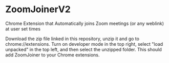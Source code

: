 # ZoomJoinerV2
Chrome Extension that Automatically joins Zoom meetings (or any weblink) at user set times


Download the zip file linked in this repository, unzip it and go to chrome://extensions. Turn on developer mode in the top right, select "load unpacked" in the top left, and then select the unzipped folder. This should add ZoomJoiner to your Chrome extensions. 
